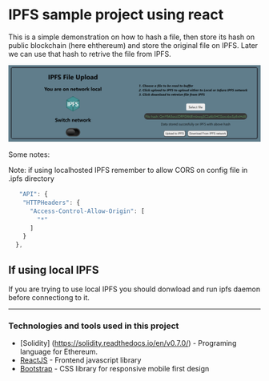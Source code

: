 # IPFS sample project using react

This is a simple demonstration on how to hash a file, then store its hash on public blockchain (here
ehthereum) and store the original file on IPFS. Later we can use that hash to retrive the file from IPFS.

![Lab screenshot](/screenshot.png)

Some notes:

Note: if using localhosted IPFS remember to allow CORS on config file in .ipfs directory

```javascript
   "API": {
    "HTTPHeaders": {
      "Access-Control-Allow-Origin": [
        "*"
      ]
    }
  },
```

## If using local IPFS

If you are trying to use local IPFS you should donwload and run ipfs daemon before connectiong to it.

---

### Technologies and tools used in this project

- [Solidity] (https://solidity.readthedocs.io/en/v0.7.0/) - Programing language for Ethereum.
- [ReactJS](https://reactjs.org/) - Frontend javascript library
- [Bootstrap](https://getbootstrap.com/) - CSS library for responsive mobile first design
